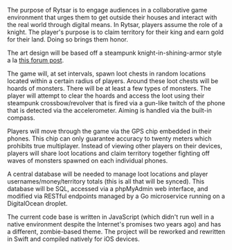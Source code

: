 The purpose of Rytsar is to engage audiences in a collaborative game environment that urges them to get outside their houses and interact with the real world through digital means. In Rytsar, players assume the role of a knight. The player's purpose is to claim territory for their king and earn gold for their land. Doing so brings them honor.

The art design will be based off a steampunk knight-in-shining-armor style a la [this forum post](http://forums.cgsociety.org/showpost.php?p=5578927&postcount=10).

The game will, at set intervals, spawn loot chests in random locations located within a certain radius of players. Around these loot chests will be hoards of monsters. There will be at least a few types of monsters. The player will attempt to clear the hoards and access the loot using their steampunk crossbow/revolver that is fired via a gun-like twitch of the phone that is detected via the accelerometer. Aiming is handled via the built-in compass.

Players will move through the game via the GPS chip embedded in their phones. This chip can only guarantee accuracy to twenty meters which prohibits true multiplayer. Instead of viewing other players on their devices, players will share loot locations and claim territory together fighting off waves of monsters spawned on each individual phones.

A central database will be needed to manage loot locations and player usernames/money/territory totals (this is all that will be synced). This database will be SQL, accessed via a phpMyAdmin web interface, and modified via RESTful endpoints managed by a Go microservice running on a DigitalOcean droplet.

The current code base is written in JavaScript (which didn't run well in a native environment despite the Internet's promises two years ago) and has a different, zombie-based theme. The project will be reworked and rewritten in Swift and compiled natively for iOS devices.
